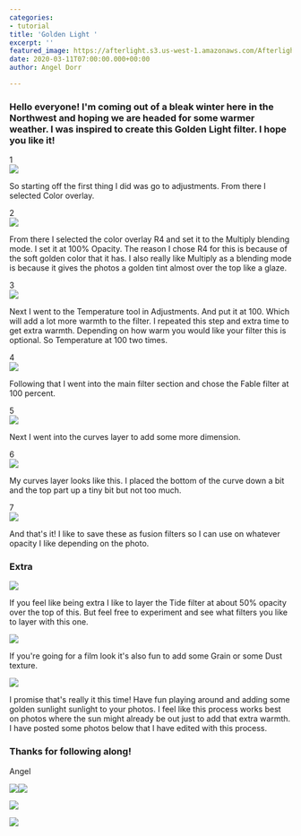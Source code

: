 ```yaml
---
categories:
- tutorial
title: 'Golden Light '
excerpt: ''
featured_image: https://afterlight.s3.us-west-1.amazonaws.com/AfterlightImage.JPG
date: 2020-03-11T07:00:00.000+00:00
author: Angel Dorr

---
```

### Hello everyone! I'm coming out of a bleak winter here in the Northwest and hoping we are headed for some warmer weather. I was inspired to create this Golden Light filter. I hope you like it!

<div class="tutorial-step">  
<div class="count">1</div>
<img src="https://afterlight.s3.us-west-1.amazonaws.com/IMG_0122.jpeg">
<p>So starting off the first thing I did was go to adjustments. From there I selected Color overlay.</p>
</div>

<div class="tutorial-step">  
<div class="count">2</div>
<img src="https://afterlight.s3.us-west-1.amazonaws.com/IMG_0121.jpeg">
<p>From there I selected the color overlay R4 and set it to the Multiply blending mode. I set it at 100% Opacity. The reason I chose R4 for this is because of the soft golden color that it has. I also really like Multiply as a blending mode is because it gives the photos a golden tint almost over the top like a glaze.</p>
</div>

<div class="tutorial-step">  
<div class="count">3</div>
<img src="https://afterlight.s3.us-west-1.amazonaws.com/IMG_0123.jpeg">
<p>Next I went to the Temperature tool in Adjustments. And put it at 100. Which will add a lot more warmth to the filter. I repeated this step and extra time to get extra warmth. Depending on how warm you would like your filter this is optional. So Temperature at 100 two times.</p>
</div>

<div class="tutorial-step">  
<div class="count">4</div>
<img src="https://afterlight.s3.us-west-1.amazonaws.com/IMG_0126.png">
<p>Following that I went into the main filter section and chose the Fable filter at 100 percent.</p>
</div>

<div class="tutorial-step">  
<div class="count">5</div>
<img src="https://afterlight.s3.us-west-1.amazonaws.com/IMG_0132.jpeg">
<p>Next I went into the curves layer to add some more dimension.</p>
</div>

<div class="tutorial-step">  
<div class="count">6</div>
<img src="https://afterlight.s3.us-west-1.amazonaws.com/IMG_0133.jpeg">
<p>My curves layer looks like this. I placed the bottom of the curve down a bit and the top part up a tiny bit but not too much.</p>
</div>

<div class="tutorial-step">  
<div class="count">7</div>
<img src="https://afterlight.s3.us-west-1.amazonaws.com/IMG_0136.png">
<p>And that's it! I like to save these as fusion filters so I can use on whatever opacity I like depending on the photo.</p>
</div>

### Extra

<div class="tutorial-step">
<img src="https://afterlight.s3.us-west-1.amazonaws.com/7B681E40-97E4-4E42-AF20-EC22B9D53FEA_1_105_c.jpeg">
<p>If you feel like being extra I like to layer the Tide filter at about 50% opacity over the top of this. But feel free to experiment and see what filters you like to layer with this one.</p>
</div>

<div class="tutorial-step">
<img src="https://afterlight.s3.us-west-1.amazonaws.com/479FF3D9-D03C-4E65-B842-394F94E2C825_1_105_c.jpeg">
<p>If you're going for a film look it's also fun to add some Grain or some Dust texture.</p>
</div>

<div class="tutorial-step">
<img src="https://afterlight.s3.us-west-1.amazonaws.com/1576302A-8254-4273-83AA-C1912600B70B_1_105_c.jpeg">
<p>I promise that's really it this time! Have fun playing around and adding some golden sunlight sunlight to your photos. I feel like this process works best on photos where the sun might already be out just to add that extra warmth. I have posted some photos below that I have edited with this process.</p>
</div>

### Thanks for following along!

Angel

![](https://afterlight.s3.us-west-1.amazonaws.com/2F50FFDD-886B-4C23-99CF-310B59FEA41A_1_105_c.jpeg)![](https://afterlight.s3.us-west-1.amazonaws.com/E88BB7C7-80FD-446D-9C5E-80290E2ADFFE_1_105_c.jpeg)

![](https://afterlight.s3.us-west-1.amazonaws.com/24C94BEC-C409-4502-BA7E-D1FF465F85E9_1_105_c.jpeg)

![](https://afterlight.s3.us-west-1.amazonaws.com/61065EC5-57DF-48C5-A47B-FC8ACC92A998_1_105_c.jpeg)
